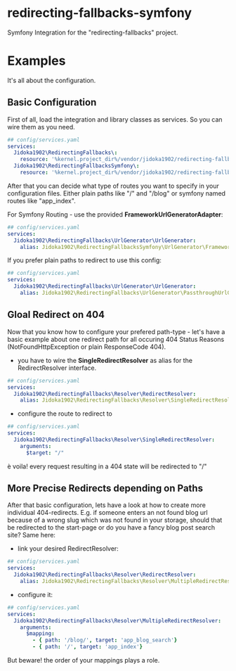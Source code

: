 # redirecting-fallbacks-symfony
Symfony Integration for the "redirecting-fallbacks" project.

# Examples
It's all about the configuration.
## Basic Configuration
First of all, load the integration and library classes as services.
So you can wire them as you need.
```yaml
## config/services.yaml
services:
  Jidoka1902\RedirectingFallbacks\:
    resource: '%kernel.project_dir%/vendor/jidoka1902/redirecting-fallbacks/src'
  Jidoka1902\RedirectingFallbacksSymfony\:
    resource: '%kernel.project_dir%/vendor/jidoka1902/redirecting-fallbacks-symfony/src'

```
After that you can decide what type of routes you want to specify in your configuration files.
Either plain paths like "/" and "/blog" or symfony named routes like "app_index".

For Symfony Routing - use the provided __FrameworkUrlGeneratorAdapter__:
```yaml
## config/services.yaml
services:
  Jidoka1902\RedirectingFallbacks\UrlGenerator\UrlGenerator:
    alias: Jidoka1902\RedirectingFallbacksSymfony\UrlGenerator\FrameworkUrlGeneratorAdapter
```

If you prefer plain paths to redirect to use this config:
```yaml
## config/services.yaml
services:
  Jidoka1902\RedirectingFallbacks\UrlGenerator\UrlGenerator:
    alias: Jidoka1902\RedirectingFallbacks\UrlGenerator\PassthroughUrlGenerator
```
## Gloal Redirect on 404
Now that you know how to configure your prefered path-type - let's have a basic example
about one redirect path for all occuring 404 Status Reasons (NotFoundHttpException or plain ResponseCode 404).
- you have to wire the __SingleRedirectResolver__ as alias for the RedirectResolver interface.
```yaml
## config/services.yaml
services:
  Jidoka1902\RedirectingFallbacks\Resolver\RedirectResolver:
    alias: Jidoka1902\RedirectingFallbacks\Resolver\SingleRedirectResolver
```
- configure the route to redirect to
```yaml
## config/services.yaml
services:
  Jidoka1902\RedirectingFallbacks\Resolver\SingleRedirectResolver:
    arguments:
      $target: "/"
```
è voila! every request resulting in a 404 state will be redirected to "/"
## More Precise Redirects depending on Paths
After that basic configuration, lets have a look at how to create more individual 404-redirects.
E.g. if someone enters an not found blog url because of a wrong slug which was not found in your storage,
should that be redirected to the start-page or do you have a fancy blog post search site?
Same here:
- link your desired RedirectResolver:
```yaml
## config/services.yaml
services:
  Jidoka1902\RedirectingFallbacks\Resolver\RedirectResolver:
    alias: Jidoka1902\RedirectingFallbacks\Resolver\MultipleRedirectResolver
```
- configure it:
```yaml
## config/services.yaml
services:
  Jidoka1902\RedirectingFallbacks\Resolver\MultipleRedirectResolver:
    arguments:
      $mapping:
        - { path: '/blog/', target: 'app_blog_search'}
        - { path: '/', target: 'app_index'} 
```
But beware! the order of your mappings plays a role. 